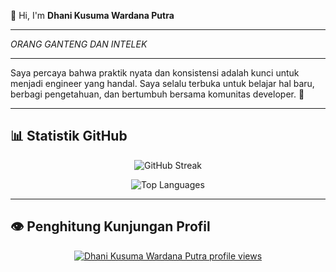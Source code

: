 👋 Hi, I'm **Dhani Kusuma Wardana Putra**

---
*ORANG GANTENG DAN INTELEK*

---

Saya percaya bahwa praktik nyata dan konsistensi adalah kunci untuk menjadi engineer yang handal. Saya selalu terbuka untuk belajar hal baru, berbagi pengetahuan, dan bertumbuh bersama komunitas developer. 🙌

---

## 📊 Statistik GitHub

<p align="center">
  <img src="https://streak-stats.demolab.com?user=DhaniKWP&theme=codestackr" alt="GitHub Streak" />
</p>

<p align="center">
  <img src="https://github-readme-stats.vercel.app/api/top-langs/?username=DhaniKWP&layout=compact&bg_color=1b1f23&text_color=ffffff&border_color=ffffff" alt="Top Languages" />
</p>

---

## 👁 Penghitung Kunjungan Profil

<p align="center">
  <a href="https://u8views.com/github/DhaniKWP">
    <img src="https://u8views.com/api/v1/github/profiles/155635384/views/day-week-month-total-count.svg" alt="Dhani Kusuma Wardana Putra profile views"/>
  </a>
</p>
